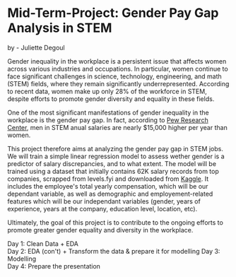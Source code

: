 # Mid-Term-Project: Gender Pay Gap Analysis in STEM  

by - Juliette Degoul

Gender inequality in the workplace is a persistent issue that affects women across various industries and occupations. In particular, women continue to face significant challenges in science, technology, engineering, and math (STEM) fields, where they remain significantly underrepresented. According to recent data, women make up only 28% of the workforce in STEM, despite efforts to promote gender diversity and equality in these fields.

One of the most significant manifestations of gender inequality in the workplace is the gender pay gap. In fact, according to [Pew Research Center](https://www.pewresearch.org/social-trends/2018/01/09/women-and-men-in-stem-often-at-odds-over-workplace-equity/ps_2018-01-09_stem_a-09/), men in STEM anual salaries are nearly $15,000 higher per year than women.

This project therefore aims at analyzing the gender pay gap in STEM jobs. We will train a simple linear regression model to assess wether gender is a predictor of salary discrepancies, and to what extent. The model will be trained using a dataset that initially contains 62K salary records from top companies, scrapped from levels.fyi and downloaded from [Kaggle](https://www.kaggle.com/datasets/jackogozaly/data-science-and-stem-salaries?resource=download&select=Levels_Fyi_Salary_Data.csv). It includes the employee's total yearly compensation, which will be our dependant variable, as well as demographic and employement-related features which will be our independant variables (gender, years of experience, years at the company, education level, location, etc).

Ultimately, the goal of this project is to contribute to the ongoing efforts to promote greater gender equality and diversity in the workplace.

Day 1: Clean Data + EDA  
Day 2: EDA (con't) + Transform the data & prepare it for modelling
Day 3: Modelling  
Day 4: Prepare the presentation  


